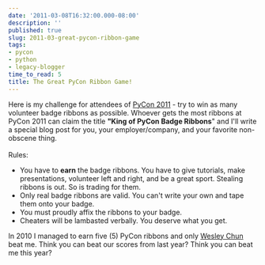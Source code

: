 ```yaml
---
date: '2011-03-08T16:32:00.000-08:00'
description: ''
published: true
slug: 2011-03-great-pycon-ribbon-game
tags:
- pycon
- python
- legacy-blogger
time_to_read: 5
title: The Great PyCon Ribbon Game!
---
```


Here is my challenge for attendees of <a href="http://us.pycon.org/">PyCon 2011</a> - try to win as many volunteer badge ribbons as possible. Whoever gets the most ribbons at PyCon 2011 can claim the title <b>"King of PyCon Badge Ribbons</b>" and I'll write a special blog post for you, your employer/company, and your favorite non-obscene thing.<br /><br />Rules:<br /><ul><li>You have to <b>earn</b> the badge ribbons. You have to give tutorials, make presentations, volunteer left and right, and be a great sport. Stealing ribbons is out. So is trading for them.</li><li>Only real badge ribbons are valid. You can't write your own and tape them onto your badge.</li><li>You must proudly affix the ribbons to your badge.</li><li>Cheaters will be lambasted verbally. You deserve what you get.</li></ul>In 2010 I managed to earn five (5) PyCon ribbons and only <a href="http://us.pycon.org/2011/speaker/profile/151/">Wesley Chun</a> beat me. Think you can beat our scores from last year? Think you can beat me this year?